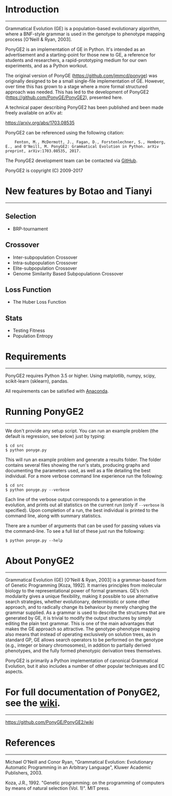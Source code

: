 # Introduction
--------------

Grammatical Evolution (GE) is a population-based evolutionary algorithm, where a BNF-style grammar is used in the genotype to phenotype mapping process [O'Neill & Ryan, 2003].

PonyGE2 is an implementation of GE in Python. It's intended as an advertisement and a starting-point for those new to GE, a reference for students and researchers, a rapid-prototyping medium for our own experiments, and as a Python workout.

The original version of PonyGE (https://github.com/jmmcd/ponyge) was originally designed to be a small single-file implementation of GE. However, over time this has grown to a stage where a more formal structured approach was needed. This has led to the development of PonyGE2 (https://github.com/PonyGE/PonyGE2), presented here.

A technical paper describing PonyGE2 has been published and been made freely available on arXiv at:

https://arxiv.org/abs/1703.08535

PonyGE2 can be referenced using the following citation:

        Fenton, M., McDermott, J., Fagan, D., Forstenlechner, S., Hemberg, E., and O'Neill, M. PonyGE2: Grammatical Evolution in Python. arXiv preprint, arXiv:1703.08535, 2017.

The PonyGE2 development team can be contacted via [GitHub](https://github.com/jmmcd/PonyGE2/issues/new). 

PonyGE2 is copyright (C) 2009-2017


# New features by Botao and Tianyi
--------------
## Selection
- BRP-tournament
## Crossover
- Inter-subpopulation Crossover
- Intra-subpopulation Crossover
- Elite-subpopulation Crossover
- Genome Similarity Based Subpopulationn Crossover

## Loss Function
- The Huber Loss Function

## Stats
- Testing Fitness
- Population Entropy


# Requirements
--------------

PonyGE2 requires Python 3.5 or higher.
Using matplotlib, numpy, scipy, scikit-learn (sklearn), pandas.

All requirements can be satisfied with [Anaconda](https://www.continuum.io/downloads).


# Running PonyGE2
-----------------

We don't provide any setup script. You can run an example problem (the default is regression, see below) just by typing:

    $ cd src
    $ python ponyge.py

This will run an example problem and generate a results folder. The folder contains several files showing the run's stats, producing graphs and documenting the parameters used, as well as a file detailing the best individual. For a more verbose command line experience run the following:

    $ cd src
    $ python ponyge.py --verbose

Each line of the verbose output corresponds to a generation in the evolution, and prints out all statistics on the current run (only if `--verbose` is specified). Upon completion of a run, the best individual is printed to the command line, along with summary statistics.

There are a number of arguments that can be used for passing values via the command-line. To see a full list of these just run the following:

    $ python ponyge.py --help


# About PonyGE2
---------------

Grammatical Evolution (GE) [O'Neill & Ryan, 2003] is a grammar-based form of Genetic Programming [Koza, 1992]. It marries principles from molecular biology to the representational power of formal grammars. GE’s rich modularity gives a unique flexibility, making it possible to use alternative search strategies, whether evolutionary, deterministic or some other approach, and to radically change its behaviour by merely changing the grammar supplied. As a grammar is used to describe the structures that are generated by GE, it is trivial to modify the output structures by simply editing the plain text grammar. This is one of the main advantages that makes the GE approach so attractive. The genotype-phenotype mapping also means that instead of operating exclusively on solution trees, as in standard GP, GE allows search operators to be performed on the genotype (e.g., integer or binary chromosomes), in addition to partially derived phenotypes, and the fully formed phenotypic derivation trees themselves.

PonyGE2 is primarily a Python implementation of canonical Grammatical Evolution, but it also includes a number of other popular techniques and EC aspects.

# For full documentation of PonyGE2, see the [wiki](https://github.com/PonyGE/PonyGE2/wiki).
---------------------------------------------------------------------------

https://github.com/PonyGE/PonyGE2/wiki

# References
------------

Michael O'Neill and Conor Ryan, "Grammatical Evolution: Evolutionary Automatic Programming in an Arbitrary Language", Kluwer Academic Publishers, 2003.

Koza, J.R., 1992. "Genetic programming: on the programming of computers by means of natural selection (Vol. 1)". MIT press.
